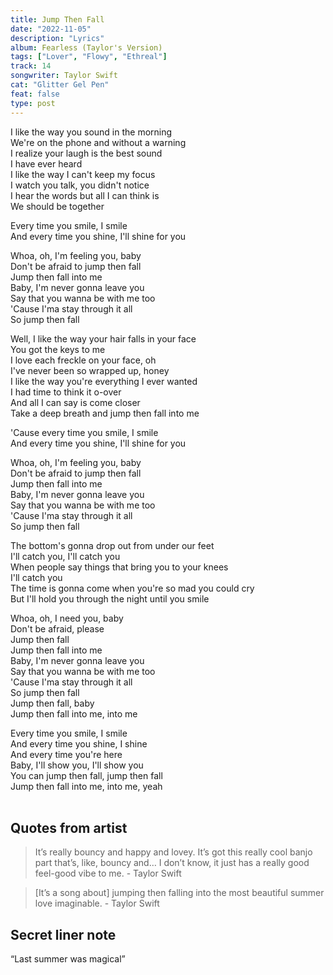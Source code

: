 ```yaml
---
title: Jump Then Fall
date: "2022-11-05"
description: "Lyrics"
album: Fearless (Taylor's Version)
tags: ["Lover", "Flowy", "Ethreal"]
track: 14
songwriter: Taylor Swift
cat: "Glitter Gel Pen"
feat: false
type: post
---
```


<p className="verse-one">
I like the way you sound in the morning <br />
We're on the phone and without a warning <br />
I realize your laugh is the best sound <br />
I have ever heard <br />
I like the way I can't keep my focus <br />
I watch you talk, you didn't notice <br />
I hear the words but all I can think is <br />
We should be together <br />
</p>
<p className="pre-chorus">
Every time you smile, I smile <br />
And every time you shine, I'll shine for you <br />
</p>
<p className="chorus">
Whoa, oh, I'm feeling you, baby <br />
Don't be afraid to jump then fall <br />
Jump then fall into me <br />
Baby, I'm never gonna leave you <br />
Say that you wanna be with me too <br />
'Cause I'ma stay through it all <br />
So jump then fall <br />
</p>
<p className="verse-two">
Well, I like the way your hair falls in your face <br />
You got the keys to me <br />
I love each freckle on your face, oh <br />
I've never been so wrapped up, honey <br />
I like the way you're everything I ever wanted <br />
I had time to think it o-over <br />
And all I can say is come closer <br />
Take a deep breath and jump then fall into me <br />
</p>
<p className="pre-chorus">
'Cause every time you smile, I smile <br />
And every time you shine, I'll shine for you <br />
</p>
<p className="chorus">
Whoa, oh, I'm feeling you, baby <br />
Don't be afraid to jump then fall <br />
Jump then fall into me <br />
Baby, I'm never gonna leave you <br />
Say that you wanna be with me too <br />
'Cause I'ma stay through it all <br />
So jump then fall <br />
</p>
<p className="bridge">
The bottom's gonna drop out from under our feet <br />
I'll catch you, I'll catch you <br />
When people say things that bring you to your knees <br />
I'll catch you <br />
The time is gonna come when you're so mad you could cry <br />
But I'll hold you through the night until you smile <br />
</p>
<p className="chorus">
Whoa, oh, I need you, baby <br />
Don't be afraid, please <br />
Jump then fall <br />
Jump then fall into me <br />
Baby, I'm never gonna leave you <br />
Say that you wanna be with me too <br />
'Cause I'ma stay through it all <br />
So jump then fall <br />
Jump then fall, baby <br />
Jump then fall into me, into me <br />
</p>
<p className="outro">
Every time you smile, I smile <br />
And every time you shine, I shine <br />
And every time you're here <br />
Baby, I'll show you, I'll show you <br />
You can jump then fall, jump then fall <br />
Jump then fall into me, into me, yeah <br />
 <br />
 </p>

## Quotes from artist

<blockquote>
 It’s really bouncy and happy and lovey. It’s got this really cool banjo part that’s, like, bouncy and… I don’t know, it just has a really good feel-good vibe to me. - Taylor Swift
</blockquote>

<blockquote>
[It’s a song about] jumping then falling into the most beautiful summer love imaginable. - Taylor Swift
</blockquote>

## Secret liner note

“Last summer was magical”
